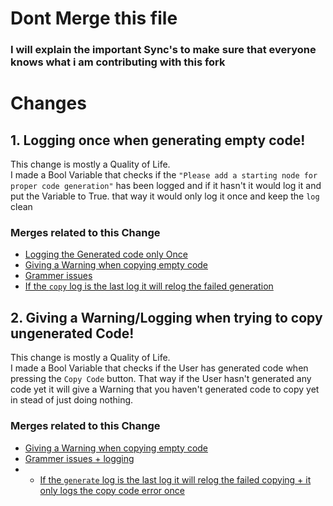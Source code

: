 # Dont Merge this file

### I will explain the important Sync's to make sure that everyone knows what i am contributing with this fork

# Changes

## 1. Logging once when generating empty code!
This change is mostly a Quality of Life.
<br>
I made a Bool Variable that checks if the `"Please add a starting node for proper code generation"` has been logged and if it hasn't it would log it and put the Variable to True. that way it would only log it once and keep the `log` clean

### Merges related to this Change
* [Logging the Generated code only Once](https://github.com/SanForgeStudio/LuaNodeEditor/commit/2da7992aa70fe42a06fb0e9298967867a5f6007b)
* [Giving a Warning when copying empty code](https://github.com/SanForgeStudio/LuaNodeEditor/commit/fd70c467d5dd5a6f81e3863a59940d283771a701)
* [Grammer issues](https://github.com/SanForgeStudio/LuaNodeEditor/commit/2b529450daffc5a8776b7da117e5f82ecb7eb5eb)
* [If the `copy` log is the last log it will relog the failed generation](https://github.com/SanForgeStudio/LuaNodeEditor/commit/206bcf246e2510ec9dfadf2d511c303b6d111977)
  
## 2. Giving a Warning/Logging when trying to copy ungenerated Code!
This change is mostly a Quality of Life.
<br>
I made a Bool Variable that checks if the User has generated code when pressing the `Copy Code` button. That way if the User hasn't generated any code yet it will give a Warning that you haven't generated code to copy yet in stead of just doing nothing.

### Merges related to this Change
* [Giving a Warning when copying empty code](https://github.com/SanForgeStudio/LuaNodeEditor/commit/fd70c467d5dd5a6f81e3863a59940d283771a701)
* [Grammer issues + logging](https://github.com/SanForgeStudio/LuaNodeEditor/commit/2b529450daffc5a8776b7da117e5f82ecb7eb5eb)
* * [If the `generate` log is the last log it will relog the failed copying + it only logs the copy code error once](https://github.com/SanForgeStudio/LuaNodeEditor/commit/206bcf246e2510ec9dfadf2d511c303b6d111977)